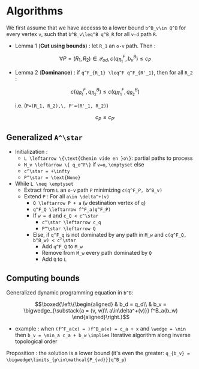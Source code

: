 # Algorithms

We first assume that we have accesss to a lower bound ``b^B_v\in Q^B`` for every vertex ``v``, such that ``b^B_v\leq^B q^B_R`` for all ``v-d`` path ``R``.
- Lemma 1 (**Cut using bounds**) : let ``R_1`` an ``o-v`` path. Then :
  ```math
  \forall P = (R_1, R_2)\in \mathcal{P}_{od},\, c(q^F_{R_1}, b^B_v)\leq c_P
  ```
- Lemma 2 (**Dominance**) : if ``q^F_{R_1} \leq^F q^F_{R'_1}``, then for all ``R_2`` :
  ```math
  c(q^F_{R_1}, q^B_{R_2})\leq c(q^F_{R'_1}, q^B_{R_2})
  ```
  i.e. (``P=(R_1, R_2),\, P'=(R'_1, R_2)``)
  ```math
  c_P \leq c_{P'}
  ```
	
## Generalized ``A^\star``
- Initialization :
  - ``L \leftarrow \{\text{Chemin vide en }o\}``: partial paths to process
  - ``M_v \leftarrow \{ q_o^F\}`` if ``v=o``, ``\emptyset`` else
  - ``c^\star = +\infty``
  - ``P^\star = \text{None}``
- While ``L \neq \emptyset``
  - Extract from ``L`` an ``o-v`` path ``P`` minimizing ``c(q^F_P, b^B_v)``
  - Extend ``P`` : For all ``a\in \delta^+(v)``
    - ``Q \leftarrow P + a`` (``w`` destination vertex of ``q``)
    - ``q^F_Q \leftarrow f^F_a(q^F_P)``
    - If ``w = d`` and ``c_Q < c^\star``
      - ``c^\star \leftarrow c_q``
      - ``P^\star \leftarrow Q``
    - Else, if ``q^F_q`` is not dominated by any path in ``M_w`` and ``c(q^F_Q, b^B_w) < c^\star``
      - Add ``q^F_Q`` to ``M_w``
      - Remove from ``M_w`` every path dominated by ``Q``
      - Add ``Q`` to ``L``

## Computing bounds
Generalized dynamic programming equation in ``b^B``:
```math
\boxed{\left\{\begin{aligned}
& b_d = q_d\\
& b_v = \bigwedge_{\substack{a = (v, w)\\ a\in\delta^+(v)}} f^B_a(b_w)
\end{aligned}\right.}
```
  - example : when ``(f^F_a(x) = )f^B_a(x) = c_a + x`` and ``\wedge = \min`` then ``b_v = \min_a c_a + b_w``
``\implies`` Iterative algorithm along inverse topological order

Proposition : the solution is a lower bound (it's even the greater: ``q_{b_v} = \bigwedge\limits_{p\in\mathcal{P_{vd}}}q^B_p``)
